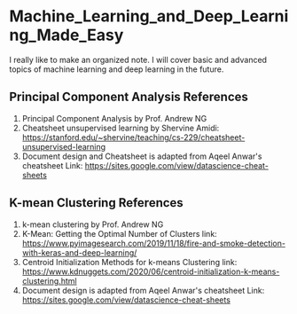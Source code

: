 # Machine_Learning_and_Deep_Learning_Made_Easy
I really like to make an organized note. I will cover basic and advanced topics of machine learning and deep learning in the future.

## Principal Component Analysis References
1.  Principal Component Analysis by Prof. Andrew NG
2.	Cheatsheet unsupervised learning by Shervine Amidi: https://stanford.edu/~shervine/teaching/cs-229/cheatsheet-unsupervised-learning
3.	Document design and Cheatsheet is adapted from Aqeel Anwar's cheatsheet Link: https://sites.google.com/view/datascience-cheat-sheets 

## K-mean Clustering References
1.  k-mean clustering by Prof. Andrew NG
2.	K-Mean: Getting the Optimal Number of Clusters link: https://www.pyimagesearch.com/2019/11/18/fire-and-smoke-detection-with-keras-and-deep-learning/
3.	Centroid Initialization Methods for k-means Clustering link: https://www.kdnuggets.com/2020/06/centroid-initialization-k-means-clustering.html
4.	Document design is adapted from Aqeel Anwar's cheatsheet Link: https://sites.google.com/view/datascience-cheat-sheets 
